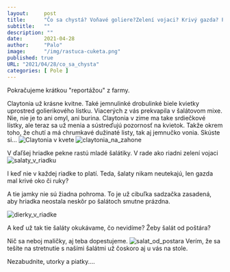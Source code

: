 ```yaml
---
layout:     post
title:      "Čo sa chystá? Voňavé goliere?Zelení vojaci? Krivý gazda? Poštársky šalát?"
subtitle:   ""
description: ""
date:       2021-04-28
author:     "Palo"
image:      "/img/rastuca-cuketa.png"
published: true
URL: "2021/04/28/co_sa_chysta"
categories: [ Pole ]
---
```

Pokračujeme krátkou "reportážou" z farmy. 

Claytonia už krásne kvitne. Také jemnulinké drobulinké biele kvietky uprostred golierikového lístku. Viacerých z vás prekvapila v šalátovom mixe. Nie, nie je to ani omyl, ani burina. Claytonia v zime ma take srdiečkové lístky, ale teraz sa už menia a sústreďujú pozornosť na kvietok. Takže okrem toho, že chutí a má chrumkavé dužinaté listy, tak aj jemnučko vonia. Skúste si...
![Claytonia v kvete](/img/claytonia_v_kvete.jpg)
![claytonia_na_zahone](/img/claytonia_na_zahone.jpg)

V ďaľšej hriadke pekne rastú mladé šalátiky. V rade ako riadni zelení vojaci
![salaty_v_riadku](/img/salaty_v_riadku.jpg)

I keď nie v každej riadke to platí. Teda, šalaty nikam neutekajú, len gazda mal krivé oko či ruky?

A tie jamky nie sú žiadna pohroma. To je už cibuľka sadzačka zasadená, aby hriadka neostala neskôr po šalátoch smutne prázdna.

![dierky_v_riadke](/img/dierky_v_riadke.jpg)

A keď už tak tie šaláty okukávame, čo nevidíme? Žeby šalát od poštára? 

Nič sa neboj maličky, aj teba dopestujeme.
![salat_od_postara](/img/salat_od_postara.jpg)
Verím, že sa tešíte na stretnutie s našími šalátmi už čoskoro aj u vás na stole.

Nezabudnite, utorky a piatky....
